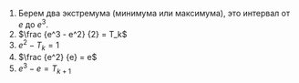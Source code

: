1. Берем два экстремума (минимума или максимума), это интервал от $e$ до $e^3$.
2. $\frac {e^3 - e^2} {2} = T_k$
3. $e^2 - T_k = 1$
4. $\frac {e^2}  {e} = e$
5. $e^3 - e = T_{k+1}$
